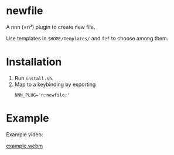 # newfile

A nnn (=n³) plugin to create new file.

Use templates in `$HOME/Templates/` and `fzf` to choose among them.

# Installation

1. Run `install.sh`.
2. Map to a keybinding by exporting
    ```
    NNN_PLUG='n:newfile;'
    ```

# Example

Example video:

[example.webm](https://github.com/raffaem/nnn-newfile/assets/54762742/515b8616-d1a8-4688-a0e2-cecaeea131ca)

